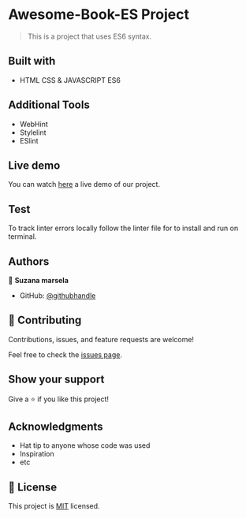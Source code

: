 # Awesome-Book-ES Project

>This is a project that uses ES6 syntax.


## Built with

- HTML CSS & JAVASCRIPT ES6

## Additional Tools

- WebHint
- Stylelint
- ESlint

## Live demo

You can watch [here](https://suzi216.github.io/Awesome-Book-ES6/) a live demo of our project.

## Test

To track linter errors locally follow the linter file for to install and run on terminal.


## Authors

👤 **Suzana marsela**

- GitHub: [@githubhandle](https://github.com/Suzi216)

## 🤝 Contributing

Contributions, issues, and feature requests are welcome!

Feel free to check the [issues page](../../issues/).

## Show your support

Give a ⭐️ if you like this project!

## Acknowledgments

- Hat tip to anyone whose code was used
- Inspiration
- etc

## 📝 License

This project is [MIT](./MIT.md) licensed.
